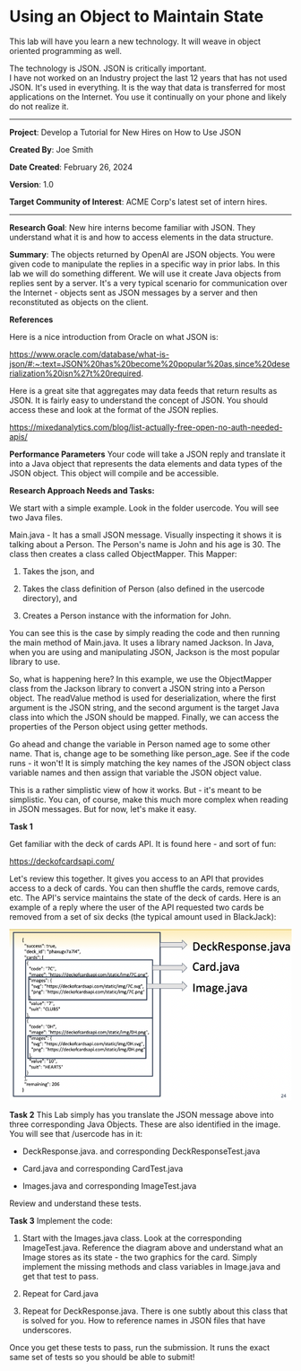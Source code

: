 # Using an Object to Maintain State #

This lab will have you learn a new technology.  It will weave in object oriented programming as well.

The technology is JSON.  JSON is critically important.  
I have not worked on an Industry project the last 12 years that has not used JSON.  It's used in everything.  It is the way that data is transferred for most applications on the Internet.   You use it continually on your phone and likely do not realize it.


---

**Project**: Develop a Tutorial for New Hires on How to Use JSON

**Created By**: Joe Smith

**Date Created**: February 26, 2024

**Version**: 1.0

**Target Community of Interest**: ACME Corp's latest set of intern hires.

___

**Research Goal**: New hire interns become familiar with JSON.  They understand what it is and how to access elements in the data structure.

**Summary**: The objects returned by OpenAI are JSON objects.  You were given code to manipulate the replies in a specific way in prior labs.  In this lab we will do something different.  We will use it create Java objects from replies sent by a server.  It's a very typical scenario for communication over the Internet - objects sent as JSON messages by a server and then reconstituted as objects on the client.

**References** 

Here is a nice introduction from Oracle on what JSON is:

https://www.oracle.com/database/what-is-json/#:~:text=JSON%20has%20become%20popular%20as,since%20deserialization%20isn%27t%20required.

Here is a great site that aggregates may data feeds that return results as JSON.  It is fairly easy to understand the concept of JSON.  You should access these and look at the format of the JSON replies.

https://mixedanalytics.com/blog/list-actually-free-open-no-auth-needed-apis/

**Performance Parameters** Your code will take a JSON reply and translate it into a Java object that represents the data elements and data types of the JSON object.  This object will compile and be accessible.

**Research Approach Needs and Tasks:**

We start with a simple example.  Look in the folder usercode.  You will see two Java files.  

Main.java - It has a small JSON message.  Visually inspecting it shows it is talking about a Person.  The Person's  name is John and his age is 30.  The class then creates a class called ObjectMapper. This Mapper:

1. Takes the json, and

2. Takes the class definition of Person (also defined in the usercode directory), and

3. Creates a Person instance with the information for John.

You can see this is the case by simply reading the code and then running the main method of Main.java.  It uses a library named Jackson.  In Java, when you are using and manipulating JSON, Jackson is the most popular library to use.

So, what is happening here? In this example, we use the ObjectMapper class from the Jackson library to convert a JSON string into a Person object. The readValue method is used for deserialization, where the first argument is the JSON string, and the second argument is the target Java class into which the JSON should be mapped. Finally, we can access the properties of the Person object using getter methods.

Go ahead and change the variable in Person named age to some other name.  That is, change age to be something like person_age.  See if the code runs - it won't!  It is simply matching the key names of the JSON object class variable names and then assign that variable the JSON object value.

This is a rather simplistic view of how it works.  But - it's meant to be simplistic.  You can, of course, make this much more complex when reading in JSON messages.  But for now, let's make it easy.

**Task 1**

Get familiar with the deck of cards API.  It is found here - and sort of fun:

https://deckofcardsapi.com/

Let's review this together.  It gives you access to an API that provides access to a deck of cards.  You can then shuffle the cards, remove cards, etc.  The API's service maintains the state of the deck of cards.  Here is an example of a reply where the user of the API requested two cards be removed from a set of six decks (the typical amount used in BlackJack):

![Deck Response](./images/flow.png)


**Task 2** This Lab simply has you translate the JSON message above into three corresponding Java Objects. These are also identified in the image.  You will see that /usercode has in it:

- DeckResponse.java. and corresponding DeckResponseTest.java

- Card.java and corresponding CardTest.java

- Images.java and corresponding ImageTest.java

Review and understand these tests.

**Task 3** Implement the code:

1. Start with the Images.java class.  Look at the corresponding ImageTest.java.   Reference the diagram above and understand what an Image stores as its state - the two graphics for the card.  Simply implement the missing methods and class variables in Image.java and get that test to pass.

2. Repeat for Card.java

3. Repeat for DeckResponse.java.  There is one subtly about this class that is solved for you.  How to reference names in JSON files that have underscores.

Once you get these tests to pass, run the submission.  It runs the exact same set of tests so you should be able to submit!